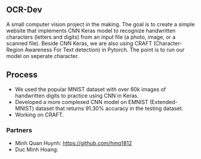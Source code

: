 ## OCR-Dev
A small computer vision project in the making. The goal is to create a simple website that implements CNN Keras model to recognize handwritten characters (letters and digits) from an input file (a photo, image, or a scanned file). Beside CNN Keras, we are also using CRAFT (Character-Region Awareness For Text detection) in Pytorch. The point is to run our model on seperate character. 

## Process
- We used the popular MNIST dataset with over 60k images of handwritten digits to practice using CNN in Keras. 
- Developed a more complexed CNN model on EMNIST (Extended-MNIST) dataset that returns 91.30% accuracy in the testing dataset.
- Working on CRAFT. 

### Partners 
- Minh Quan Huynh: https://github.com/hmq1812
- Duc Minh Hoang:

